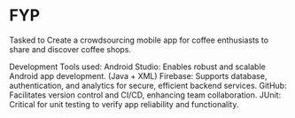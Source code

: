 # FYP

Tasked to Create a crowdsourcing mobile app for coffee enthusiasts to share and discover coffee shops.

Development Tools used:
Android Studio: Enables robust and scalable Android app development. (Java + XML)
Firebase: Supports database, authentication, and analytics for secure, efficient backend services.
GitHub: Facilitates version control and CI/CD, enhancing team collaboration.
JUnit: Critical for unit testing to verify app reliability and functionality.
